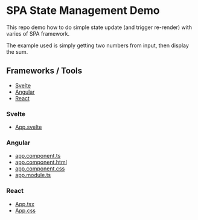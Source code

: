# SPA State Management Demo

This repo demo how to do simple state update (and trigger re-render) with varies of SPA framework.

The example used is simply getting two numbers from input, then display the sum.

## Frameworks / Tools
- [Svelte](#svelte)
- [Angular](#angular)
- [React](#react)

### Svelte
- [App.svelte](./svelte-calc/src/App.svelte)

### Angular
- [app.component.ts](ng-calc/src/app/app.component.ts)
- [app.component.html](ng-calc/src/app/app.component.html)
- [app.component.css](ng-calc/src/app/app.component.css)
- [app.module.ts](ng-calc/src/app/app.module.ts)

### React
- [App.tsx](./react-calc/src/App.tsx)
- [App.css](./react-calc/src/App.css)